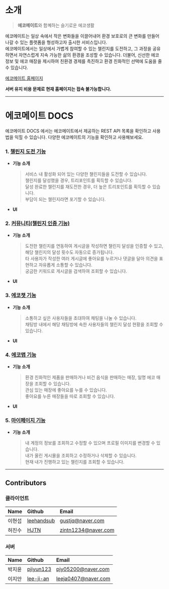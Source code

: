# 소개

> **에코메이트**와 함꼐하는 슬기로운 에코생활  

에코메이트는 일상 속에서 작은 변화들을 이끌어내어 환경 보호로의 큰 변화를 만들어 나갈 수 있는 플랫폼을 형성하고자 출시한 서비스입니다.  
에코메이트에서는 일상에서 가볍게 참여할 수 있는 챌린지를 도전하고, 그 과정을 공유하면서 자연스럽게 지속 가능한 삶의 환경을 조성할 수 있습니다. 더불어, 신선한 에코 정보 및 에코 매장을 제시하여 친환경 경제를 촉진하고 환경 친화적인 선택에 도움을 줄 수 있습니다.   


[에코메이트 홈페이지]()  


**서버 유지 비용 문제로 현재 홈페이지는 접속 불가능합니다.**
 ***


 # 에코메이트 DOCS
 에코메이트 DOCS 에서는 에코메이트에서 제공하는 REST API 목록을 확인하고 사용법을 익힐 수 있습니다.
 다양한 에코메이트의 기능을 확인하고 사용해보세요.


### 1. [챌린지 도전 기능]()
* **기능 소개**
  > 서비스 내 활성화 되어 있는 다양한 챌린지들을 도전할 수 있습니다.  
  > 챌린지를 달성했을 경우, 트리포인트를 획득할 수 있습니다.  
  > 달성 완료한 챌린지를 재도전한 경우, 더 높은 트리포인트를 획득할 수 있습니다.  
  > 부담이 되는 챌린지라면 포기할 수 있습니다.  


* **UI**

 
### 2. [커뮤니티(챌린지 인증 기능)]()
* **기능 소개**
  > 도전한 챌린지를 연동하여 게시글을 작성하면 챌린지 달성을 인증할 수 있고, 해당 챌린지의 달성 횟수도 자동으로 증가됩니다.  
  > 타 사용자가 작성한 여러 게시글에 좋아요를 누르거나 댓글을 달아 의견을 표현하고 자유롭게 소통할 수 있습니다.  
  > 궁금한 키워드로 게시글을 검색하여 조회할 수 있습니다.  


* **UI**

  
### 3. [에코챗 기능]()
* **기능 소개**
  > 소통하고 싶은 사용자들을 초대하여 채팅을 나눌 수 있습니다.  
  >  채팅방 내에서 해당 채팅방에 속한 사용자들의 챌린지 달성 현황을 조회할 수 있습니다.  


* **UI**

  
### 4. [에코맵 기능]()
* **기능 소개**
  > 환경 친화적인 제품을 판매하거나 비건 음식을 판매하는 매장, 일명 에코 매장을 조회할 수 있습니다.   
  > 관심 있는 매장에 좋아요를 누를 수 있습니다.  
  > 좋아요를 누른 매장들을 따로 조회할 수 있습니다.   


* **UI**

    
### 5. [마이페이지 기능]()
* **기능 소개**
  > 내 계정의 정보를 조회하고 수정할 수 있으며 프로필 이미지를 변경할 수 있습니다.  
  > 내가 올린 게시물을 조회하고 수정하거나 삭제할 수 있습니다.  
  > 현재 내가 진행하고 있는 챌린지를 조회할 수 있습니다.  


***
## Contributors
### 클라이언트
|Name|Github|Email|
|:---|:---|:---|
|이현섭|[leehandsub](https://github.com/leehandsub)|gustjq@naver.com|
|허진수|[HJTN](https://github.com/HJTN)|zintn1234@naver.com|
### 서버
|Name|Github|Email|
|:---|:---|:---|
|박지윤|[pjiyun123](https://github.com/pjiyun123)|pjy05200@naver.com|
|이지안|[lee-ji-an](https://github.com/lee-ji-an)|leeja0407@naver.com|
